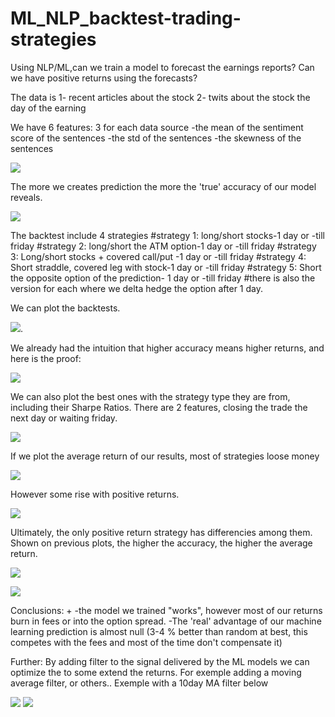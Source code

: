 # ML_NLP_backtest-trading-strategies



Using NLP/ML,can we train a model to forecast the earnings reports?
Can we have positive returns using the forecasts? 



The data is
1- recent articles about the stock
2- twits about the stock the day of the earning 


We have 6 features: 3 for each data source
-the mean of the sentiment score of the sentences
-the std of the sentences
-the skewness of the sentences


![](Images/accuracies_algorithms.png)



The more we creates prediction the more the 'true' accuracy of our model reveals.

![](Images/converging_accuracies.png)


The backtest include 4 strategies 
#strategy 1: long/short stocks-1 day or -till friday
#strategy 2: long/short the ATM option-1 day or -till friday
#strategy 3: Long/short stocks + covered call/put -1 day or -till friday
#strategy 4: Short straddle, covered leg with stock-1 day or -till friday
#strategy 5: Short the opposite option of the prediction- 1 day or -till friday
#there is also the version for each where we delta hedge the option after 1 day.

We can plot the backtests.

![](Images/Backtest_all.png).



We already had the intuition that higher accuracy means higher returns, and here is the proof:


![](Images/higher_accuracy_higher_return.png)

We can also plot the best ones with the strategy type they are from, including their Sharpe Ratios.
There are 2 features, closing the trade the next day or waiting friday.

![](Images/Ranking.png)



If we plot the average return of our results, most of strategies loose money

![](Images/occurence_all.png)

However some rise with positive returns. 

![](Images/occurence_close_up.png)


Ultimately, the only positive return strategy has differencies among them. Shown on previous plots, the higher the accuracy, the higher the average return.


![](Images/returns_by_strategie.png)

![](Images/zoom_accuracies_positive.png)

Conclusions: +
-the model we trained "works", however most of our returns burn in fees or into the option spread. 
-The 'real' advantage of our machine learning prediction is almost null (3-4 % better than random at best, this competes with the fees and most of the time don't compensate it)

Further:
By adding filter to the signal delivered by the ML models we can optimize the to some extend the returns. For exemple adding a moving average filter, or others.. Exemple with a 10day MA filter below


![](Images/backtest_filtered_2.png)
![](Images/filtered_returns.png)
